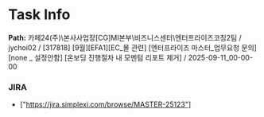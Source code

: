 # Task Info

**Path:** 카페24(주)\본사사업장\[CG]MI본부\비즈니스센터\엔터프라이즈코칭2팀 / jychoi02 / [317818] [9월][EFA1][EC_몰 관련] [엔터프라이즈 마스터_업무요청 문의] [none _ 설정안함] [온보딩 진행절차 내 모멘텀 리포트 제거] / 2025-09-11_00-00-00

### JIRA
- ["https://jira.simplexi.com/browse/MASTER-25123"]

